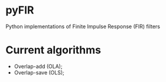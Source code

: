 # pyFIR
Python implementations of Finite Impulse Response (FIR) filters

# Current algorithms 
- Overlap-add (OLA);
- Overlap-save (OLS);
